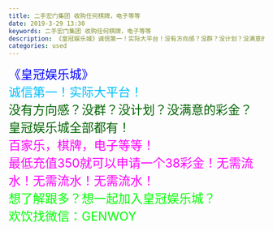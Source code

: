 ```yaml
---
title: 二手宏门集团 收购任何棋牌，电子等等
date: 2019-3-29 13:30
keywords: 二手宏门集团 收购任何棋牌，电子等等
description: 《皇冠娱乐城》诚信第一！实际大平台！没有方向感？没群？没计划？没满意的彩金？皇冠娱乐城全部都有！百家乐，棋牌，电子等等！最低充值350就可以申请一个38彩金！无需流水！无需流水！无需流水！想了解跟多？想一起加入皇冠娱乐城？欢饮找微信：GEN
categories: used
---
```

<td class="t_f" id="postmessage_3337506">

<font size="5"><font color="#0000ff">《皇冠娱乐城》</font></font><br/>
<font size="5"><font color="#00bfff">诚信第一！实际大平台！</font></font><br/>
<font size="5"><font color="#006400">没有方向感？没群？没计划？没满意的彩金？</font></font><br/>
<font size="5"><font color="#006400">皇冠娱乐城全部都有！</font></font><br/>
<font size="5"><font color="#ff00ff">百家乐，棋牌，电子等等！</font></font><br/>
<font size="5"><font color="#ff00ff">最低充值350就可以申请一个38彩金！无需流水！无需流水！无需流水！</font></font><br/>
<font size="5"><font color="#00ff00">想了解跟多？想一起加入皇冠娱乐城？</font></font><br/>
<font size="5"><font color="#00ff00">欢饮找微信：GENWOY</font></font><br/>
</td>
